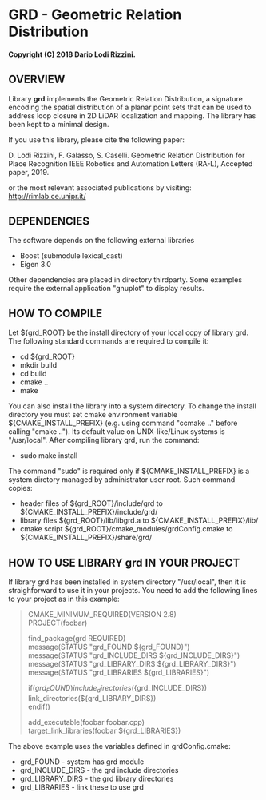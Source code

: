 # GRD - Geometric Relation Distribution
#### Copyright (C) 2018 Dario Lodi Rizzini.

OVERVIEW
-------------------------------------------------

Library **grd** implements the Geometric Relation Distribution, a signature 
encoding the spatial distribution of a planar point sets that can be used 
to address loop closure in 2D LiDAR localization and mapping. 
The library has been kept to a minimal design. 

If you use this library, please cite the following paper: 

D. Lodi Rizzini, F. Galasso, S. Caselli. 
Geometric Relation Distribution for Place Recognition
IEEE Robotics and Automation Letters (RA-L), Accepted paper, 2019. 

or the most relevant associated publications by visiting: 
http://rimlab.ce.unipr.it/


DEPENDENCIES
-------------------------------------------------

The software depends on the following external libraries

- Boost (submodule lexical_cast)
- Eigen 3.0 

Other dependencies are placed in directory thirdparty. 
Some examples require the external application "gnuplot" to display 
results. 


HOW TO COMPILE
-------------------------------------------------

Let ${grd_ROOT} be the install directory of your local copy 
of library grd. 
The following standard commands are required to compile it:

-  cd ${grd_ROOT}
-  mkdir build
-  cd build
-  cmake ..
-  make

You can also install the library into a system directory. 
To change the install directory you must set cmake environment
variable ${CMAKE_INSTALL_PREFIX} (e.g. using command "ccmake .."
before calling "cmake .."). 
Its default value on UNIX-like/Linux systems is "/usr/local".
After compiling library grd, run the command:

-  sudo make install

The command "sudo" is required only if ${CMAKE_INSTALL_PREFIX} 
is a system diretory managed by administrator user root.
Such command copies:
- header files of ${grd_ROOT}/include/grd to
   ${CMAKE_INSTALL_PREFIX}/include/grd/
- library files ${grd_ROOT}/lib/libgrd.a to
   ${CMAKE_INSTALL_PREFIX}/lib/
- cmake script ${grd_ROOT}/cmake_modules/grdConfig.cmake to
   ${CMAKE_INSTALL_PREFIX}/share/grd/


HOW TO USE LIBRARY grd IN YOUR PROJECT
-------------------------------------------------

If library grd has been installed in system directory "/usr/local",
then it is straighforward to use it in your projects.
You need to add the following lines to your project as in this example:


> CMAKE_MINIMUM_REQUIRED(VERSION 2.8)  
> PROJECT(foobar)  
> 
> find_package(grd REQUIRED)  
> message(STATUS "grd_FOUND ${grd_FOUND}")  
> message(STATUS "grd_INCLUDE_DIRS ${grd_INCLUDE_DIRS}")  
> message(STATUS "grd_LIBRARY_DIRS ${grd_LIBRARY_DIRS}")  
> message(STATUS "grd_LIBRARIES ${grd_LIBRARIES}")  
>  
> if(${grd_FOUND})   
>   include_directories(${grd_INCLUDE_DIRS})  
>   link_directories(${grd_LIBRARY_DIRS})  
> endif()  
> 
> add_executable(foobar foobar.cpp)  
> target_link_libraries(foobar ${grd_LIBRARIES})  

The above example uses the variables defined in grdConfig.cmake:

-  grd_FOUND - system has grd module
-  grd_INCLUDE_DIRS - the grd include directories
-  grd_LIBRARY_DIRS - the grd library directories
-  grd_LIBRARIES - link these to use grd



